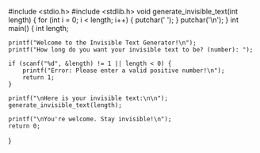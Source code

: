 #include <stdio.h>
#include <stdlib.h>
void generate_invisible_text(int length) {
    for (int i = 0; i < length; i++) {
        putchar(' ');
    }
    putchar('\n');
}
int main() {
    int length;

    printf("Welcome to the Invisible Text Generator!\n");
    printf("How long do you want your invisible text to be? (number): ");
    
    if (scanf("%d", &length) != 1 || length < 0) {
        printf("Error: Please enter a valid positive number!\n");
        return 1;
    }

    printf("\nHere is your invisible text:\n\n");
    generate_invisible_text(length);

    printf("\nYou're welcome. Stay invisible!\n");
    return 0;
}

